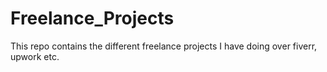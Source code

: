 # Freelance_Projects
This repo contains the different freelance projects I have doing over fiverr, upwork etc.
